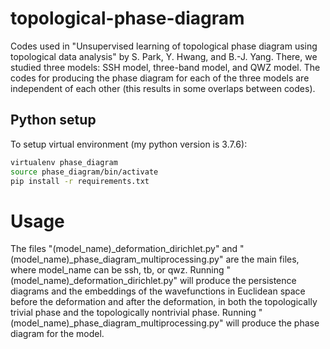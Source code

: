 # topological-phase-diagram

Codes used in "Unsupervised learning of topological phase diagram using topological data analysis" by S. Park, Y. Hwang, and B.-J. Yang.
There, we studied three models: SSH model, three-band model, and QWZ model.
The codes for producing the phase diagram for each of the three models are independent of each other (this results in some overlaps between codes).

## Python setup
To setup virtual environment (my python version is 3.7.6):
```bash
virtualenv phase_diagram
source phase_diagram/bin/activate
pip install -r requirements.txt
```

# Usage
The files "(model_name)_deformation_dirichlet.py" and "(model_name)_phase_diagram_multiprocessing.py" are the main files, where model_name can be ssh, tb, or qwz.
Running "(model_name)_deformation_dirichlet.py" will produce the persistence diagrams and the embeddings of the wavefunctions in Euclidean space before the deformation and after the deformation, in both the topologically trivial phase and the topologically nontrivial phase.
Running "(model_name)_phase_diagram_multiprocessing.py" will  produce the phase diagram for the model.
